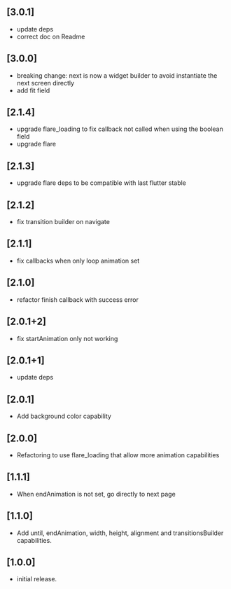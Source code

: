 ## [3.0.1]

- update deps
- correct doc on Readme

## [3.0.0]

- breaking change: next is now a widget builder to avoid instantiate the next screen directly  
- add fit field

## [2.1.4]

- upgrade flare_loading to fix callback not called when using the boolean field  
- upgrade flare

## [2.1.3]

- upgrade flare deps to be compatible with last flutter stable

## [2.1.2]

- fix transition builder on navigate 

## [2.1.1]

- fix callbacks when only loop animation set

## [2.1.0]

- refactor finish callback with success error

## [2.0.1+2]

- fix startAnimation only not working

## [2.0.1+1]

- update deps

## [2.0.1] 

- Add background color capability

## [2.0.0] 

- Refactoring to use flare_loading that allow more animation capabilities

## [1.1.1] 

- When endAnimation is not set, go directly to next page

## [1.1.0] 

- Add until, endAnimation, width, height, alignment and transitionsBuilder capabilities.

## [1.0.0] 

- initial release.
